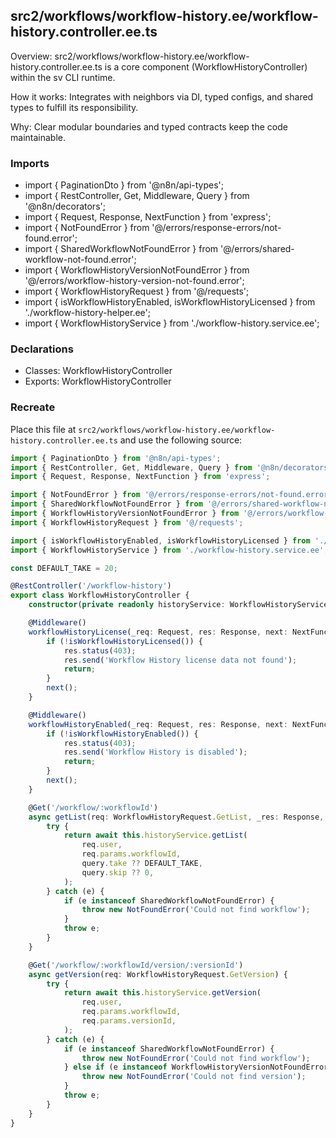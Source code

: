 ## src2/workflows/workflow-history.ee/workflow-history.controller.ee.ts

Overview: src2/workflows/workflow-history.ee/workflow-history.controller.ee.ts is a core component (WorkflowHistoryController) within the sv CLI runtime.

How it works: Integrates with neighbors via DI, typed configs, and shared types to fulfill its responsibility.

Why: Clear modular boundaries and typed contracts keep the code maintainable.

### Imports

- import { PaginationDto } from '@n8n/api-types';
- import { RestController, Get, Middleware, Query } from '@n8n/decorators';
- import { Request, Response, NextFunction } from 'express';
- import { NotFoundError } from '@/errors/response-errors/not-found.error';
- import { SharedWorkflowNotFoundError } from '@/errors/shared-workflow-not-found.error';
- import { WorkflowHistoryVersionNotFoundError } from '@/errors/workflow-history-version-not-found.error';
- import { WorkflowHistoryRequest } from '@/requests';
- import { isWorkflowHistoryEnabled, isWorkflowHistoryLicensed } from './workflow-history-helper.ee';
- import { WorkflowHistoryService } from './workflow-history.service.ee';

### Declarations

- Classes: WorkflowHistoryController
- Exports: WorkflowHistoryController

### Recreate

Place this file at `src2/workflows/workflow-history.ee/workflow-history.controller.ee.ts` and use the following source:

```ts
import { PaginationDto } from '@n8n/api-types';
import { RestController, Get, Middleware, Query } from '@n8n/decorators';
import { Request, Response, NextFunction } from 'express';

import { NotFoundError } from '@/errors/response-errors/not-found.error';
import { SharedWorkflowNotFoundError } from '@/errors/shared-workflow-not-found.error';
import { WorkflowHistoryVersionNotFoundError } from '@/errors/workflow-history-version-not-found.error';
import { WorkflowHistoryRequest } from '@/requests';

import { isWorkflowHistoryEnabled, isWorkflowHistoryLicensed } from './workflow-history-helper.ee';
import { WorkflowHistoryService } from './workflow-history.service.ee';

const DEFAULT_TAKE = 20;

@RestController('/workflow-history')
export class WorkflowHistoryController {
	constructor(private readonly historyService: WorkflowHistoryService) {}

	@Middleware()
	workflowHistoryLicense(_req: Request, res: Response, next: NextFunction) {
		if (!isWorkflowHistoryLicensed()) {
			res.status(403);
			res.send('Workflow History license data not found');
			return;
		}
		next();
	}

	@Middleware()
	workflowHistoryEnabled(_req: Request, res: Response, next: NextFunction) {
		if (!isWorkflowHistoryEnabled()) {
			res.status(403);
			res.send('Workflow History is disabled');
			return;
		}
		next();
	}

	@Get('/workflow/:workflowId')
	async getList(req: WorkflowHistoryRequest.GetList, _res: Response, @Query query: PaginationDto) {
		try {
			return await this.historyService.getList(
				req.user,
				req.params.workflowId,
				query.take ?? DEFAULT_TAKE,
				query.skip ?? 0,
			);
		} catch (e) {
			if (e instanceof SharedWorkflowNotFoundError) {
				throw new NotFoundError('Could not find workflow');
			}
			throw e;
		}
	}

	@Get('/workflow/:workflowId/version/:versionId')
	async getVersion(req: WorkflowHistoryRequest.GetVersion) {
		try {
			return await this.historyService.getVersion(
				req.user,
				req.params.workflowId,
				req.params.versionId,
			);
		} catch (e) {
			if (e instanceof SharedWorkflowNotFoundError) {
				throw new NotFoundError('Could not find workflow');
			} else if (e instanceof WorkflowHistoryVersionNotFoundError) {
				throw new NotFoundError('Could not find version');
			}
			throw e;
		}
	}
}

```
